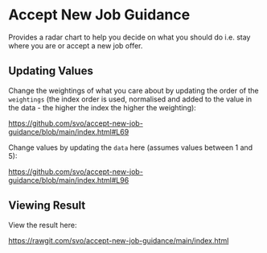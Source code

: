 # Accept New Job Guidance

Provides a radar chart to help you decide on what you should do i.e. stay where you are or accept a new job offer.

## Updating Values

Change the weightings of what you care about by updating the order of the `weightings` (the index order is used, normalised and added to the value in the data - the higher the index the higher the weighting):

  https://github.com/svo/accept-new-job-guidance/blob/main/index.html#L69

Change values by updating the `data` here (assumes values between 1 and 5):

  https://github.com/svo/accept-new-job-guidance/blob/main/index.html#L96

## Viewing Result

View the result here:

  https://rawgit.com/svo/accept-new-job-guidance/main/index.html
